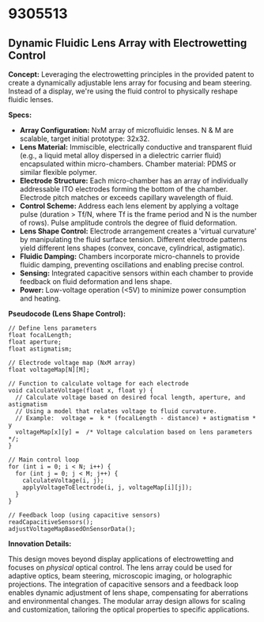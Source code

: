 # 9305513

## Dynamic Fluidic Lens Array with Electrowetting Control

**Concept:** Leveraging the electrowetting principles in the provided patent to create a dynamically adjustable lens array for focusing and beam steering. Instead of a display, we're using the fluid control to physically reshape fluidic lenses.

**Specs:**

*   **Array Configuration:**  NxM array of microfluidic lenses. N & M are scalable, target initial prototype: 32x32.
*   **Lens Material:**  Immiscible, electrically conductive and transparent fluid (e.g., a liquid metal alloy dispersed in a dielectric carrier fluid) encapsulated within micro-chambers. Chamber material: PDMS or similar flexible polymer.
*   **Electrode Structure:** Each micro-chamber has an array of individually addressable ITO electrodes forming the bottom of the chamber.  Electrode pitch matches or exceeds capillary wavelength of fluid.
*   **Control Scheme:**  Address each lens element by applying a voltage pulse (duration > Tf/N, where Tf is the frame period and N is the number of rows).  Pulse amplitude controls the degree of fluid deformation.
*   **Lens Shape Control:**  Electrode arrangement creates a 'virtual curvature' by manipulating the fluid surface tension.  Different electrode patterns yield different lens shapes (convex, concave, cylindrical, astigmatic).
*   **Fluidic Damping:**  Chambers incorporate micro-channels to provide fluidic damping, preventing oscillations and enabling precise control.
*   **Sensing:** Integrated capacitive sensors within each chamber to provide feedback on fluid deformation and lens shape.
*   **Power:** Low-voltage operation (<5V) to minimize power consumption and heating.

**Pseudocode (Lens Shape Control):**

```
// Define lens parameters
float focalLength;
float aperture;
float astigmatism;

// Electrode voltage map (NxM array)
float voltageMap[N][M];

// Function to calculate voltage for each electrode
void calculateVoltage(float x, float y) {
  // Calculate voltage based on desired focal length, aperture, and astigmatism
  // Using a model that relates voltage to fluid curvature.
  // Example:  voltage =  k * (focalLength - distance) + astigmatism * y
  voltageMap[x][y] =  /* Voltage calculation based on lens parameters */;
}

// Main control loop
for (int i = 0; i < N; i++) {
  for (int j = 0; j < M; j++) {
    calculateVoltage(i, j);
    applyVoltageToElectrode(i, j, voltageMap[i][j]);
  }
}

// Feedback loop (using capacitive sensors)
readCapacitiveSensors();
adjustVoltageMapBasedOnSensorData();
```

**Innovation Details:**

This design moves beyond display applications of electrowetting and focuses on *physical* optical control.  The lens array could be used for adaptive optics, beam steering, microscopic imaging, or holographic projections. The integration of capacitive sensors and a feedback loop enables dynamic adjustment of lens shape, compensating for aberrations and environmental changes.  The modular array design allows for scaling and customization, tailoring the optical properties to specific applications.